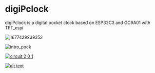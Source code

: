 # digiPclock
digiPclock is a digital pocket clock based on ESP32C3 and GC9A01 with TFT_espi

![1677429239352](https://user-images.githubusercontent.com/59290454/221432257-28760b77-c963-4ed5-8330-7cbce8b4878f.jpeg)

![intro_pock](https://user-images.githubusercontent.com/59290454/221432265-f2b099ac-b7cf-4797-b62b-ad4f66e6c266.jpeg)

[![circuit 2 0 1](https://github.com/vishalsoniindia/digiPclock/assets/59290454/4fc3fd6b-6f85-461f-b69a-9d8de1607d3e)](https://www.youtube.com/watch?v=AAeNH2h8M6g&t=192s)

[![alt text](https://img.youtube.com/vi/xBAoARIPTug/0.jpg)](https://youtu.be/xBAoARIPTug)
